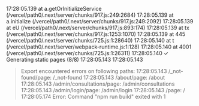 17:28:05.139 
    at a.getOrInitializeService (/vercel/path0/.next/server/chunks/917.js:249:2684)
17:28:05.139 
    at a.initialize (/vercel/path0/.next/server/chunks/917.js:249:2092)
17:28:05.139 
    at eU (/vercel/path0/.next/server/chunks/917.js:893:174)
17:28:05.139 
    at tx (/vercel/path0/.next/server/chunks/917.js:1253:1070)
17:28:05.139 
    at 445 (/vercel/path0/.next/server/chunks/725.js:1:28640)
17:28:05.140 
    at t (/vercel/path0/.next/server/webpack-runtime.js:1:128)
17:28:05.140 
    at 4001 (/vercel/path0/.next/server/chunks/725.js:1:26311)
17:28:05.140 
 ✓ Generating static pages (8/8)
17:28:05.143 
17:28:05.143 
> Export encountered errors on following paths:
17:28:05.143 
	/_not-found/page: /_not-found
17:28:05.143 
	/about/page: /about
17:28:05.143 
	/admin/consultations/page: /admin/consultations
17:28:05.143 
	/admin/login/page: /admin/login
17:28:05.143 
	/page: /
17:28:05.174 
Error: Command "npm run build" exited with 1
